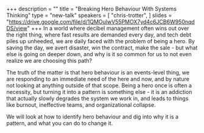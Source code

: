+++
description = ""
title = "Breaking Hero Behaviour With Systems Thinking"
type = "new-talk"
speakers = [
        "chris-trotter",
]
slides = "https://drive.google.com/file/d/1QMOulwV55PMOX7yd4c6JCB6W950nqdDS/view"
+++
In a world where decibel management often wins out over the right thing, where fast results are demanded every day, and tech debt piles up unheeded, we are daily faced with the problem of being a hero. By saving the day, we avert disaster, win the contract, make the sale - but what else is going on deeper down, and why is it so common for us to not even realize we are choosing this path?

The truth of the matter is that hero behaviour is an events-level thing, we are responding to an immediate need of the here and now, and by nature not looking at anything outside of that scope. Being a hero once is often a necessity, but turning it into a pattern is something else - it is an addiction that actually slowly degrades the system we work in, and leads to things like burnout, ineffective teams, and organizational collapse.

We will look at how to identify hero behaviour and dig into why it is a pattern, and what you can do to change it.